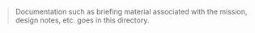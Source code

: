 > Documentation such as briefing material associated with the mission, design notes, etc. goes
> in this directory.